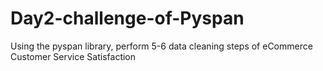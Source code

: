 # Day2-challenge-of-Pyspan
Using the pyspan library, perform 5-6 data cleaning steps of eCommerce Customer Service Satisfaction
